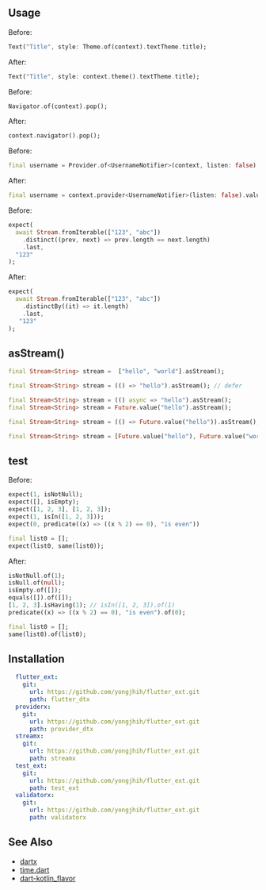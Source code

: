 ## Usage

Before:
```dart
Text("Title", style: Theme.of(context).textTheme.title);
```
After:

```dart
Text("Title", style: context.theme().textTheme.title);
```

Before:

```dart
Navigator.of(context).pop();
```

After:

```dart
context.navigator().pop();
```


Before:

```dart
final username = Provider.of<UsernameNotifier>(context, listen: false).value;
```

After:

```dart
final username = context.provider<UsernameNotifier>(listen: false).value;
```


Before:

```dart
expect(
  await Stream.fromIterable(["123", "abc"])
    .distinct((prev, next) => prev.length == next.length)
    .last,
  "123"
);
```

After:

```dart
expect(
  await Stream.fromIterable(["123", "abc"])
    .distinctBy((it) => it.length)
    .last,
   "123"
);
```

## asStream()

```dart
final Stream<String> stream =  ["hello", "world"].asStream();
```

```dart
final Stream<String> stream = (() => "hello").asStream(); // defer
```

```dart
final Stream<String> stream = (() async => "hello").asStream();
final Stream<String> stream = Future.value("hello").asStream();
```

```dart
final Stream<String> stream = (() => Future.value("hello")).asStream(); // defer
```

```dart
final Stream<String> stream = [Future.value("hello"), Future.value("world")].asStream();
```

## test

Before:

```dart
expect(1, isNotNull);
expect([], isEmpty);
expect([1, 2, 3], [1, 2, 3]);
expect(1, isIn([1, 2, 3]));
expect(0, predicate((x) => ((x % 2) == 0), "is even"))

final list0 = [];
expect(list0, same(list0));
```

After:

```dart
isNotNull.of(1);
isNull.of(null);
isEmpty.of([]);
equals([]).of([]);
[1, 2, 3].isHaving(1); // isIn([1, 2, 3]).of(1)
predicate((x) => ((x % 2) == 0), "is even").of(0);

final list0 = [];
same(list0).of(list0);
```

## Installation

```yml
  flutter_ext:
    git:
      url: https://github.com/yongjhih/flutter_ext.git
      path: flutter_dtx
  providerx:
    git:
      url: https://github.com/yongjhih/flutter_ext.git
      path: provider_dtx
  streamx:
    git:
      url: https://github.com/yongjhih/flutter_ext.git
      path: streamx
  test_ext:
    git:
      url: https://github.com/yongjhih/flutter_ext.git
      path: test_ext
  validatorx:
    git:
      url: https://github.com/yongjhih/flutter_ext.git
      path: validatorx
```

## See Also


* [dartx](https://github.com/leisim/dartx)
* [time.dart](https://github.com/jogboms/time.dart)
* [dart-kotlin_flavor](https://github.com/YusukeIwaki/dart-kotlin_flavor)
